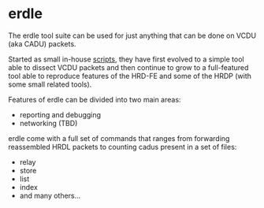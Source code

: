 # erdle

The erdle tool suite can be used for just anything that can be done on VCDU (aka
CADU) packets.

Started as small in-house [scripts](https://github.com/busoc/cadus), they have
first evolved to a simple tool able to dissect VCDU packets and then continue to
grow to a full-featured tool able to reproduce features of the HRD-FE and some
of the HRDP (with some small related tools).

Features of erdle can be divided into two main areas:

* reporting and debugging
* networking (TBD)

erdle come with a full set of commands that ranges from forwarding reassembled
HRDL packets to counting cadus present in a set of files:

* relay
* store
* list
* index
* and many others...
